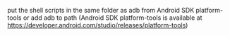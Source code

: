 put the shell scripts in the same folder as adb from Android SDK platform-tools or add adb to path
(Android SDK platform-tools is available at https://developer.android.com/studio/releases/platform-tools)
